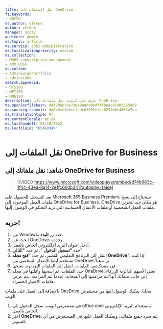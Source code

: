 ```yaml
---
title: نقل الملفات إلى OneDrive
f1.keywords:
- NOCSH
ms.author: efrene
author: efrene
manager: scotv
audience: Admin
ms.topic: article
ms.service: o365-administration
ms.localizationpriority: medium
ms.collection:
- M365-subscription-management
- Adm_O365
ms.custom:
- AdminSurgePortfolio
- adminvideo
search.appverid:
- BCS160
- MET150
- MOE150
description: تعرف على كيفية نقل ملفاتك إلى OneDrive.
ms.openlocfilehash: 04f8dabcba720e904d9dad7ff0e4c07403265909
ms.sourcegitcommit: da6b3cb3b2ccfcdcd5091efce8290b6c486547db
ms.translationtype: MT
ms.contentlocale: ar-SA
ms.lasthandoff: 05/18/2022
ms.locfileid: "65469349"
---
```

# <a name="move-files-to-onedrive-for-business"></a>نقل الملفات إلى OneDrive for Business

## <a name="watch-move-your-files-to-onedrive-for-business"></a>شاهد: نقل ملفاتك إلى OneDrive for Business

> [!VIDEO https://www.microsoft.com/videoplayer/embed/d74b083c-1f44-43ea-8a14-2e1fc600b341?autoplay=false]

بعد التسجيل للحصول على Microsoft 365 Business Premium،&#39;ستحتاج إلى نسخ ملفات العمل الموجودة إلى OneDrive for Business. OneDrive هو مكان جيد لتخزين ملفات العمل الشخصية أو ملفات الأعمال الحساسة التي تريد التحكم في الوصول إليها.

## <a name="try-it"></a>جربه!

1. من Windows، حدد زر **البدء**.
2. ابحث عن OneDrive، وحدده.
3. أدخل عنوان البريد الإلكتروني الخاص بالعمل.
4. حدد  **"تسجيل الدخول** "، ثم حدد  **"التالي**".
5. انتقل إلى البرنامج التعليمي القصير، ثم حدد **"فتح مجلد OneDrive**". إذا كنت تستخدم أيضا الإصدار الشخصي من OneDrive،&#39;تراه هنا.
6. في مستكشف الملفات، انتقل إلى الملفات التي تريد نسخها.
7. حدد الملفات، ثم اسحبها وأفلتها في مجلد OneDrive. تعني الأسهم الدائرية الزرقاء إلى جانب ملفاتك أنها&#39;تتم مزامنتها إلى السحابة. عندما&#39;تتم المزامنة، يتم عرض علامات الاختيار الخضراء.

بالإضافة إلى العمل على ملفات OneDrive محليا، يمكنك الوصول إليها من مستعرض الويب:

1. في مستعرض الويب، سجل الدخول إلى office.com باستخدام البريد الإلكتروني الخاص بالعمل.
2. اختر **OneDrive**. يتم سرد جميع ملفاتك، ويمكنك العمل عليها في المستعرض من أي كمبيوتر.
